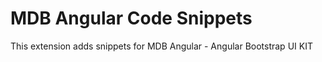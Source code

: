 # MDB Angular Code Snippets

This extension adds snippets for MDB Angular - Angular Bootstrap UI KIT


